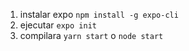 1. instalar expo `npm install -g expo-cli`
2. ejecutar `expo init`
3. compilara `yarn start` o `node start`